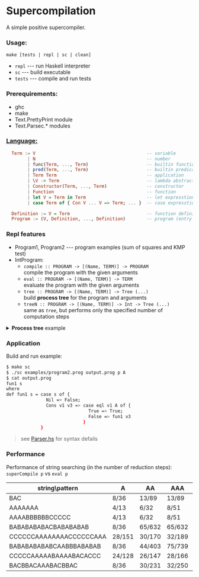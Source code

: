 # Supercompilation

A simple positive supercompiler. 

### Usage:  
  `make [tests | repl | sc | clean]`  
- `repl` --- run Haskell interpreter  
- `sc` --- build executable
- `tests` --- compile and run tests

### Prerequirements:
- ghc  
- make
- Text.PrettyPrint module
- Text.Parsec.* modules

### [Language:](https://github.com/ZhekehZ/Supercompilation/blob/main/lib/Lang.hs)
```haskell
  Term := V                                          -- variable
        | N                                          -- number
        | func(Term, ..., Term)                      -- builtin function
        | pred(Term, ..., Term)                      -- builtin predicate
        | Term Term                                  -- application
        | \V -> Term                                 -- lambda abstraction
        | Constructor(Term, ..., Term)               -- constructor
        | Function                                   -- function
        | let V = Term in Term                       -- let expresstion
        | case Term of { Con V ... V => Term; ... }  -- case expresstion

  Definition := V = Term                             -- function definition (name = body)
  Program := (V, Definition, ..., Definition)        -- program (entry point and functions)
```

### Repl features
- Program1, Program2 --- program examples (sum of squares and KMP test)
- IntProgram:
    - `compile :: PROGRAM -> [(Name, TERM)] -> PROGRAM`   
       compile the program with the given arguments
    - `eval :: PROGRAM -> [(Name, TERM)] -> TERM`  
       evaluate the program with the given arguments
    - `tree :: PROGRAM -> [(Name, TERM)] -> Tree (...)`  
      build **process tree** for the program and arguments
    - `treeN :: PROGRAM -> [(Name, TERM)] -> Int -> Tree (...)`  
      same as *`tree`*, but performs only the specified number of computation steps

<details>
<summary> <b>Process tree</b> example </summary>
<pre><code>
    ┌ Node
   0│ TERM:
    │    let v1 = 1 in let v = 0 in sum (squares (upto v1 arg0)) v
    └ META = Let
      ┌ Node
     1│ TERM:
      │    1
      └ META = Regular
      ┌ Node
     1│ TERM:
      │    0
      └ META = Regular
      ┌ Node
     1│ TERM:
      │    sum (squares (upto v1 arg0)) v
      └ META = Function with args: ["v1","arg0","v"]
        ┌ Node
       2│ TERM:
        │    case squares (upto v1 arg0) of {
        │      Nil => v;
        │      Cons v2 v1 => sum v1 (plus v2 v)
        │    }
        └ META = Regular
          ┌ Node
         3│ TERM:
          │    case (\xs -> case xs of {
          │                   Nil => Nil;
          │                   Cons x xs => Cons(mul x x, squares xs)
          │                 }) (upto v1 arg0) of {
          │      Nil => v;
          │      Cons v2 v1 => sum v1 (plus v2 v)
          │    }
          └ META = Regular
            ┌ Node
           4│ TERM:
            │    case case upto v1 arg0 of {
            │           Nil => Nil;
            │           Cons x xs => Cons(mul x x, squares xs)
            │         } of {
            │      Nil => v;
            │      Cons v2 v1 => sum v1 (plus v2 v)
            │    }
            └ META = Regular
              ┌ Node
             5│ TERM:
              │    case case (\m -> \n -> case gt m n of {
              │                             True => Nil;
              │                             False => Cons(m, upto (plus m 1) n)
              │                           }) v1 arg0 of {
              │           Nil => Nil;
              │           Cons x xs => Cons(mul x x, squares xs)
              │         } of {
              │      Nil => v;
              │      Cons v2 v1 => sum v1 (plus v2 v)
              │    }
              └ META = Regular
                ┌ Node
               6│ TERM:
                │    case case (\n -> case gt v1 n of {
                │                       True => Nil;
                │                       False => Cons(v1, upto (plus v1 1) n)
                │                     }) arg0 of {
                │           Nil => Nil;
                │           Cons x xs => Cons(mul x x, squares xs)
                │         } of {
                │      Nil => v;
                │      Cons v2 v1 => sum v1 (plus v2 v)
                │    }
                └ META = Regular
                  ┌ Node
                 7│ TERM:
                  │    case case case gt v1 arg0 of {
                  │                True => Nil;
                  │                False => Cons(v1, upto (plus v1 1) arg0)
                  │              } of {
                  │           Nil => Nil;
                  │           Cons x xs => Cons(mul x x, squares xs)
                  │         } of {
                  │      Nil => v;
                  │      Cons v2 v1 => sum v1 (plus v2 v)
                  │    }
                  └ META = Split `case case case gt v1 arg0 of {   True =>...`, cases: ["True","False"]
                    ┌ Node
                   8│ TERM:
                    │    gt v1 arg0
                    └ META = Regular
                    ┌ Node
                   8│ TERM:
                    │    v
                    └ META = Regular
                    ┌ Node
                   8│ TERM:
                    │    case case Cons(v1, upto (plus v1 1) arg0) of {
                    │           Nil => Nil;
                    │           Cons x xs => Cons(mul x x, squares xs)
                    │         } of {
                    │      Nil => v;
                    │      Cons v2 v1 => sum v1 (plus v2 v)
                    │    }
                    └ META = Regular
                      ┌ Node
                     9│ TERM:
                      │    case Cons(mul v1 v1, squares (upto (plus v1 1) arg0)) of {
                      │      Nil => v;
                      │      Cons v2 v1 => sum v1 (plus v2 v)
                      │    }
                      └ META = Regular
                        ┌ Node
                      10│ TERM:
                        │    let v3 = plus v1 1 in let v2 = plus (mul v1 v1) v in sum (squares (upto v3 arg0)) v2
                        └ META = Let
                          ┌ Node
                        11│ TERM:
                          │    plus v1 1
                          └ META = Regular
                          ┌ Node
                        11│ TERM:
                          │    plus (mul v1 v1) v
                          └ META = Regular
                          ┌ Node
                        11│ TERM:
                          │    sum (squares (upto v3 arg0)) v2
                          └ META = Fold (10 up): [v1 := v3,v := v2]
  </code></pre>
</details>

### Application
Build and run example:
```bash
$ make sc
$ ./sc examples/program2.prog output.prog p A
$ cat output.prog 
fun1 s
where
def fun1 s = case s of {
               Nil => False;
               Cons v1 v3 => case eql v1 A of {
                               True => True;
                               False => fun1 v3
                             }
             }
```
> see [Parser.hs](https://github.com/ZhekehZ/Supercompilation/blob/main/app/Parser.hs) for syntax defails

### Performance
Performance of string searching (in the number of reduction steps): `superCompile p` vs `eval p`  

string\pattern |A        |AA       |AAA      |AB       |ABB      |AAB      |ABC      |ABAC     |AAAB     |ABABAB   |ABCAABB  |AAABAAA  |AAABACA  |AAABACBB 
-----------------------|--------- | ---------|---------|---------|---------|---------|---------|---------|---------|---------|---------|---------|---------|---------
BAC                    |8/36     |13/89    |13/89    |15/89    |15/89    |13/89    |15/89    |15/89    |13/89    |15/89    |15/89    |13/89    |13/89    |15/89    
AAAAAAA                |4/13     |6/32     |8/51     |31/272   |31/272   |29/344   |31/272   |31/272   |27/378   |31/272   |31/272   |27/378   |29/378   |31/378   
AAAABBBBBBCCCCC        |4/13     |6/32     |8/51     |20/158   |22/177   |18/173   |61/441   |63/441   |16/150   |61/441   |63/441   |57/536   |59/536   |61/536   
BABABABABACBABABABAB   |8/36     |65/632   |65/632   |12/55    |67/738   |65/632   |67/738   |36/402   |65/632   |20/131   |83/738   |65/632   |65/632   |83/632   
CCCCCCAAAAAAAACCCCCCAAA|28/151   |30/170   |32/189   |95/716   |95/716   |91/845   |95/716   |95/716   |87/917   |95/716   |95/716   |87/917   |91/917   |95/917   
BABABABABABCAABBBABABAB|8/36     |44/403   |75/739   |12/55    |52/559   |48/422   |38/410   |83/959   |75/739   |20/131   |58/486   |75/739   |77/739   |95/739   
CCCCCAAAAABAAAABACACCC |24/128   |26/147   |28/166   |44/315   |87/754   |42/349   |87/754   |68/582   |40/345   |83/792   |91/754   |46/402   |64/726   |81/1039  
BACBBACAAABACBBAC      |8/36     |30/231   |32/250   |44/315   |69/544   |38/311   |69/544   |50/353   |36/269   |67/563   |71/544   |57/620   |57/639   |52/345   
